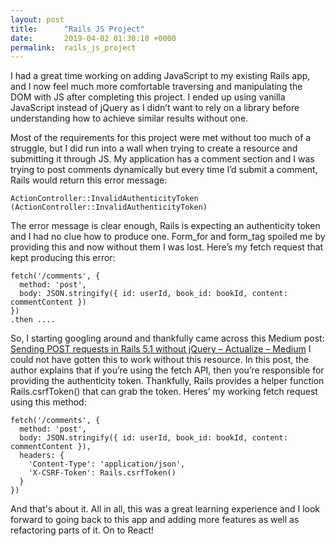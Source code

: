 ```yaml
---
layout: post
title:      "Rails JS Project"
date:       2019-04-02 01:30:10 +0000
permalink:  rails_js_project
---
```



I had a great time working on adding JavaScript to my existing Rails app, and I now feel much more comfortable traversing and manipulating the DOM with JS after completing this project. I ended up using vanilla JavaScript instead of jQuery as I didn’t want to rely on a library before understanding how to achieve similar results without one. 

Most of the requirements for this project were met without too much of a struggle, but I did run into a wall when trying to create a resource and submitting it through JS. My application has a comment section and I was trying to post comments dynamically but every time I’d submit a comment, Rails would return this error message:

```
ActionController::InvalidAuthenticityToken (ActionController::InvalidAuthenticityToken)
```

The error message is clear enough,  Rails is expecting an authenticity token and I had no clue how to produce one. Form_for and form_tag spoiled me by providing this and now without them I was lost. Here’s my fetch request that kept producing this error:

```
fetch('/comments', {
  method: 'post',
  body: JSON.stringify({ id: userId, book_id: bookId, content: commentContent })
})
.then ....

```

So, I starting googling around and thankfully came across this Medium post: [Sending POST requests in Rails 5.1 without jQuery – Actualize – Medium](https://medium.com/actualize-network/sending-post-requests-in-rails-5-1-without-jquery-ff89f6f80487) I could not have gotten this to work without this resource. In this post, the author explains that if you’re using the fetch API, then you’re responsible for providing the authenticity token. Thankfully, Rails provides a helper function Rails.csrfToken() that can grab the token. Heres’ my working fetch request using this method:

```
fetch('/comments', {
  method: 'post',
  body: JSON.stringify({ id: userId, book_id: bookId, content: commentContent }),
  headers: {
    'Content-Type': 'application/json',
    'X-CSRF-Token': Rails.csrfToken()
  }
})
```

And that's about it. All in all, this was a great learning experience and I look forward to going back to this app and adding more features as well as refactoring parts of it. On to React!
